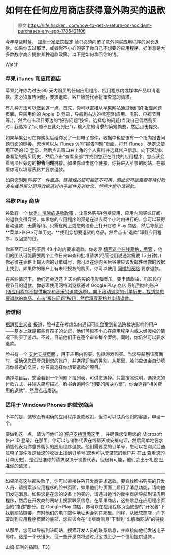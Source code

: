 # 如何在任何应用商店获得意外购买的退款

> 原文:[https://life hacker . com/how-to-get-a-return-on-accident-purchases-any-app-1785421106](https://lifehacker.com/how-to-get-a-refund-on-accidental-purchases-in-any-app-1785421106)

今年早些时候， [加州一家法院裁定](https://www.theguardian.com/technology/2016/jul/27/facebook-refund-children-app-purchases-lawsuit) 脸书必须向孩子意外购买应用程序的家长退款。如果你去过那里，或者你不小心购买了你自己不想要的应用程序，好消息是大多数数字商店提供某种退款政策。以下是如何拿回你的钱。

Watch

### 苹果 iTunes 和应用商店

苹果允许你为过去 90 天内购买的任何应用程序、应用程序内或媒体产品申请退款。您必须报告问题，要求退款，客户服务代表将审查您的请求。

有几种方法可以做到这一点。首先，你可以直接从苹果网站通过他们的 [报告问题](https://reportaproblem.apple.com/) 页面。只需用你的 Apple ID 登录，导航到右边的标签页(应用、电影、电视节目等。)，然后点击项目旁边的“报告问题”按钮。选择您的问题(当我自己偶然购买时，我选择了“问题不在此处列出”)，输入您的请求的简短摘要，然后点击提交。

如果苹果公司在你购买后给你发了一封电子邮件，收据中也应该有一个指向报告问题页面的链接。您也可以从 iTunes 访问“报告问题”页面。打开 iTunes，确定您使用正确的 ID 登录，然后点击窗口右上角的个人资料并选择帐户信息。向下滚动以查看您的购买历史，然后点击“查看全部”并找到您正在寻找的应用程序。您应该会看到项目旁边的**报告问题**链接。如果你点击这个链接，你将进入苹果的网站，在那里你可以填写表格并要求退款。

如果您刚刚*购买了一件商品，链接或按钮可能还不可用，因此您可能需要等待付款发布或苹果公司将收据通过电子邮件发送给您，然后才能申请退款。*

### 谷歌 Play 商店

谷歌有一个 [优秀、清晰的退款政策](https://support.google.com/googleplay/answer/2479637?hl=en) ，让意外购买(包括应用、应用内购买或订阅)的退款变得容易。如果您的应用程序购买是在过去两个小时内进行的，您可以获得自动退款，无需等待。只需在网上或您的设备上打开谷歌 Play 商店，然后导航至**菜单>账户>订单历史。**找到您想要退货的商品，然后点击“退款”卸载应用程序，取回您的钱。

你甚至可以在购买后 48 小时内要求退款。你必须 [填写这个在线表格，尽管](https://support.google.com/googleplay/contact/play_request_refund_apps?ctx=about_refunds_on_google_play&rd=1) ，他们的团队可能需要两个工作日来审查和批准请求(尽管他们说通常需要 15 分钟)。)你必须在表格上输入你的订单编号，你可以在你购买后谷歌应该发邮件给你的收据上找到。如果你的账户上有未经授权的购买，你可以使用 [同样的表格](https://support.google.com/googleplay/contact/play_request_refund_apps?ctx=about_refunds_on_google_play&rd=1) 要求退款。

在某些情况下，他们还会退还 7 天内购买的电影和音乐。要申请歌曲、电影和电视节目的退款，你必须使用网络浏览器通过 Google Play 商店 导航到你的账户 [(该应用程序不提供电视和音乐的退款选项)。向下滚动到您的订单历史，找到您想要退款的商品，点击“报告问题”按钮，然后填写表格并申请退款。](https://play.google.com/store/account)

### 脸谱网

[据消费主义者](https://consumerist.com/2016/07/27/if-your-kid-made-unapproved-app-purchases-using-facebook-you-could-get-a-refund/) 报道，脸书正在考虑如何通知可能会受到新法院裁决影响的用户——基本上就是那些有孩子的父母，他们可能不小心在应用程序内或未经授权的情况下购买了游戏。不过，目前他们正在逐个审查每个案例。同时，你仍然可以要求退款。

脸书有一个 [支付支持页面](https://www.facebook.com/help/contact/830921593618796) ，用于应用内购买，包括游戏购买。当您导航到该页面时，请确保您已登录到您的帐户，并选择适当的类别。从那里，脸书应该会自动填充你最近的交易，你只需选择你想要退款的项目。

选择项目后，您会看到一个问题下拉列表，可供您选择。只需按照说明，选择您的付款方式，并输入简短描述。脸书会询问你“想要的解决方案”，你会选择“相关费用的退款”，然后点击发送。

### 适用于 Windows Phones 的微软商店

不幸的是，微软没有明确的应用程序退款政策，但你可以联系他们的客服，申请一个。

要做到这一点，请访问他们的 [客户支持页面这里](https://partner.support.services.microsoft.com/en-us/contact/menu/billing/) ，并确保您使用您的 Microsoft 帐户 ID 登录。在那里，你可以与销售代表在线聊天或安排电话，然后简单地要求销售代表为你意外购买的应用程序退款。他们需要您的订单号，您可以在购买后通过电子邮件发送给您的收据上找到订单号(您也可以登录您的帐户并 [在此](https://account.microsoft.com/billing/orders) 查看您的订单历史)。是否批准你的请求取决于销售代表，但很有可能，他们会出于礼貌 [批准你的请求](https://www.reddit.com/r/Surface/comments/36lqcx/how_to_get_a_refund_for_a_windows_app_store/) 。

* * *

如果所有这些都失败了，你可以直接联系开发商要求退款。要查找脸书购买的开发人员，请搜索该应用程序的脸书页面，如果他们的页面上启用了消息功能，请向他们发送消息。如果您是在您的设备上购买的，请通过适当的数字商店导航到该应用程序，然后在开发商的网站上搜索联系信息。在苹果商店，这些信息在应用程序页面的“描述”部分。在 Google Play 商店，你可以在应用程序页面底部的“开发者”下找到网站链接，有时他们的电子邮件地址也会列在那里。同样，从微软商店，向下滚动到应用程序页面的底部，您应该会在“出版商信息”下看到“出版商网站”的链接

从那里，您可以导航到该网站，搜索开发人员的联系信息，并直接向他们发送电子邮件。这是一个长镜头，但一些开发商将通过贝宝或至少一个信用提供退款 。

山姆·伍利的插图。T3】